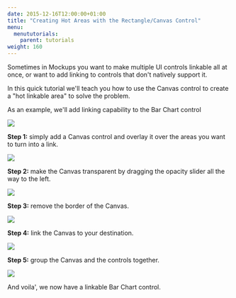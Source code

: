 ```yaml
---
date: 2015-12-16T12:00:00+01:00
title: "Creating Hot Areas with the Rectangle/Canvas Control"
menu:
  menututorials:
    parent: tutorials
weight: 160
---
```


Sometimes in Mockups you want to make multiple UI controls linkable all at once, or want to add linking to controls that don't natively support it.

In this quick tutorial we'll teach you how to use the Canvas control to create a "hot linkable area" to solve the problem.

As an example, we'll add linking capability to the Bar Chart control

![](http://media.balsamiq.com/img/support/tutorials/hotareas/tuthot_1.png)

**Step 1:** simply add a Canvas control and overlay it over the areas you want to turn into a link.

![](http://media.balsamiq.com/img/support/tutorials/hotareas/tuthot_2.png)

**Step 2:** make the Canvas transparent by dragging the opacity slider all the way to the left.

![](http://media.balsamiq.com/img/support/tutorials/hotareas/tuthot_3.png)

**Step 3:** remove the border of the Canvas.

![](http://media.balsamiq.com/img/support/tutorials/hotareas/tuthot_4.png)

**Step 4:** link the Canvas to your destination.

![](http://media.balsamiq.com/img/support/tutorials/hotareas/tuthot_5.png)

**Step 5:** group the Canvas and the controls together.

![](http://media.balsamiq.com/img/support/tutorials/hotareas/tuthot_6.png)

And voila', we now have a linkable Bar Chart control.